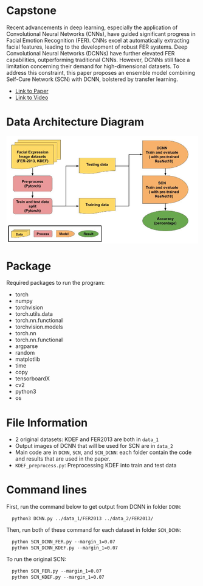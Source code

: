 # Capstone
Recent advancements in deep learning, especially the application of Convolutional Neural Networks (CNNs), have guided significant progress in Facial Emotion Recognition (FER). CNNs excel at automatically extracting facial features, leading to the development of robust FER systems. Deep Convolutional Neural Networks (DCNNs) have further elevated FER capabilities, outperforming traditional CNNs. However, DCNNs still face a limitation concerning their demand for high-dimensional datasets. To address this constraint, this paper proposes an ensemble model combining Self-Cure Network (SCN) with DCNN, bolstered by transfer learning.
- [Link to Paper](https://earlham.box.com/s/su3w266tzwnk41u6yfppws3c73ekm8aq)
- [Link to Video](https://youtu.be/lDucrkou2SA)
# Data Architecture Diagram
![image](https://github.com/Tienten/Capston/blob/3433383e259bdfbe1b650044e17a349415cbf800/imgs/Tien%20-%20data%20architecture%20diagram-4.png)

# Package
Required packages to run the program:
- torch
- numpy
- torchvision
- torch.utils.data
- torch.nn.functional
- torchvision.models
- torch.nn
- torch.nn.functional
- argparse
- random
- matplotlib
- time
- copy
- tensorboardX
- cv2
- python3
- os

# File Information
- 2 original datasets: KDEF and FER2013 are both in `data_1`
- Output images of DCNN that will be used for SCN are in `data_2`
- Main code are in `DCNN`, `SCN`, and `SCN_DCNN`: each folder contain the code and results that are used in the paper.
- `KDEF_preprocess.py`: Preprocessing KDEF into train and test data
# Command lines
First, run the command below to get output from DCNN in folder `DCNN`:
```
  python3 DCNN.py ../data_1/FER2013 ../data_2/FER2013/
```
Then, run both of these command for each dataset in folder `SCN_DCNN`:
```
  python SCN_DCNN_FER.py --margin_1=0.07
  python SCN_DCNN_KDEF.py --margin_1=0.07
```
To run the original SCN:
```
  python SCN_FER.py --margin_1=0.07
  python SCN_KDEF.py --margin_1=0.07
```
